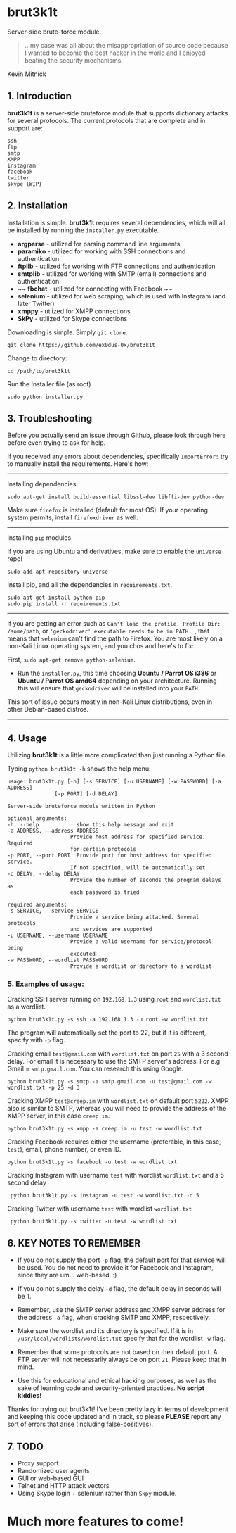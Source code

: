 # brut3k1t
Server-side brute-force module.

> ...my case was all about the misappropriation of source code because I
> wanted to become the best hacker in the world and I enjoyed beating the
> security mechanisms.

Kevin Mitnick


## 1. Introduction

__brut3k1t__ is a server-side bruteforce module that supports dictionary attacks for several protocols.
The current protocols that are complete and in support are:

    ssh
    ftp
    smtp
    XMPP
    instagram
    facebook
    twitter
    skype (WIP)



## 2. Installation

Installation is simple. __brut3k1t__ requires several dependencies, which will all be installed by running the `installer.py` executable.

* __argparse__ - utilized for parsing command line arguments
* __paramiko__ - utilized for working with SSH connections and authentication
* __ftplib__ - utilized for working with FTP connections and authentication
* __smtplib__ - utilized for working with SMTP (email) connections and authentication
* ~~ __fbchat__ - utilized for connecting with Facebook ~~
* __selenium__ - utilized for web scraping, which is used with Instagram (and later Twitter)
* __xmppy__ - utiized for XMPP connections
* __SkPy__ - utilized for Skype connections


Downloading is simple. Simply `git clone`.

    git clone https://github.com/ex0dus-0x/brut3k1t

Change to directory:

    cd /path/to/brut3k1t

Run the Installer file (as root)

    sudo python installer.py

## 3. Troubleshooting

Before you actually send an issue through Github, please look through here before even trying to ask for help.

If you received any errors about dependencies, specifically `ImportError:` try to manually install the requirements. Here's how:

---

Installing dependencies:

    sudo apt-get install build-essential libssl-dev libffi-dev python-dev

Make sure `firefox` is installed (default for most OS). If your operating system permits, install `firefoxdriver` as well.

---

Installing `pip` modules

If you are using Ubuntu and derivatives, make sure to enable the `universe` repo!

    sudo add-apt-repository universe

Install pip, and all the dependencies in `requirements.txt`.

    sudo apt-get install python-pip
    sudo pip install -r requirements.txt

---

If you are getting an error such as `Can't load the profile. Profile Dir: /some/path`, or `'geckodriver' executable needs to be in PATH. `, that means that `selenium` can't find the path to Firefox. You are most likely on a non-Kali Linux operating system, and you chos and here's to fix:

First, `sudo apt-get remove python-selenium`.

* Run the `installer.py`, this time choosing __Ubuntu / Parrot OS i386__ or __Ubuntu / Parrot OS amd64__ depending on your architecture. Running this will ensure that `geckodriver` will be installed into your `PATH`.

This sort of issue occurs mostly in non-Kali Linux distributions, even in other Debian-based distros.

---

## 4. Usage

Utilizing __brut3k1t__ is a little more complicated than just running a Python file.

Typing `python brut3k1t -h` shows the help menu:

    usage: brut3k1t.py [-h] [-s SERVICE] [-u USERNAME] [-w PASSWORD] [-a ADDRESS]
                   [-p PORT] [-d DELAY]

    Server-side bruteforce module written in Python

    optional arguments:
    -h, --help            show this help message and exit
    -a ADDRESS, --address ADDRESS
                        Provide host address for specified service. Required
                        for certain protocols
    -p PORT, --port PORT  Provide port for host address for specified service.
                        If not specified, will be automatically set
    -d DELAY, --delay DELAY
                        Provide the number of seconds the program delays as
                        each password is tried

    required arguments:
    -s SERVICE, --service SERVICE
                        Provide a service being attacked. Several protocols
                        and services are supported
    -u USERNAME, --username USERNAME
                        Provide a valid username for service/protocol being
                        executed
    -w PASSWORD, --wordlist PASSWORD
                        Provide a wordlist or directory to a wordlist

### 5. Examples of usage:

Cracking SSH server running on `192.168.1.3` using `root` and `wordlist.txt` as a wordlist.

    python brut3k1t.py -s ssh -a 192.168.1.3 -u root -w wordlist.txt

The program will automatically set the port to 22, but if it is different, specify with `-p` flag.

Cracking email `test@gmail.com` with `wordlist.txt` on port `25` with a 3 second delay. For email it is necessary to use the SMTP server's address. For e.g Gmail = `smtp.gmail.com`. You can research this using Google.

    python brut3k1t.py -s smtp -a smtp.gmail.com -u test@gmail.com -w wordlist.txt -p 25 -d 3

Cracking XMPP `test@creep.im` with `wordlist.txt` on default port `5222`. XMPP also is similar to SMTP, whereas you will need to provide the address of the XMPP server, in this case `creep.im`.

    python brut3k1t.py -s xmpp -a creep.im -u test -w wordlist.txt

Cracking Facebook requires either the username (preferable, in this case, `test`), email, phone number, or even ID.

    python brut3k1t.py -s facebook -u test -w wordlist.txt

Cracking Instagram with username `test` with wordlist `wordlist.txt` and a 5 second delay

     python brut3k1t.py -s instagram -u test -w wordlist.txt -d 5

 Cracking Twitter with username `test` with wordlist `wordlist.txt`

     python brut3k1t.py -s twitter -u test -w wordlist.txt


## 6. KEY NOTES TO REMEMBER

 * If you do not supply the port `-p` flag, the default port for that service will be used. You do not need to provide it for Facebook and Instagram, since they are um... web-based. :)

 * If you do not supply the delay `-d` flag, the default delay in seconds will be 1.

 * Remember, use the SMTP server address and XMPP server address for the address `-a` flag, when cracking SMTP and XMPP, respectively.

 * Make sure the wordlist and its directory is specified. If it is in `/usr/local/wordlists/wordlist.txt` specify that for the wordlist `-w` flag.

 * Remember that some protocols are not based on their default port. A FTP server will not necessarily always be on port `21`. Please keep that in mind.

 * Use this for educational and ethical hacking purposes, as well as the sake of learning code and security-oriented practices. __No script kiddies!__

Thanks for trying out brut3k1t! I've been pretty lazy in terms of development and keeping this code updated and in track, so please __PLEASE__ report any sort of errors that arise (including false-positives).

## 7. TODO

* Proxy support
* Randomized user agents
* GUI or web-based GUI
* Telnet and HTTP attack vectors
* Using Skype login + selenium rather than `Skpy` module.


# Much more features to come!
